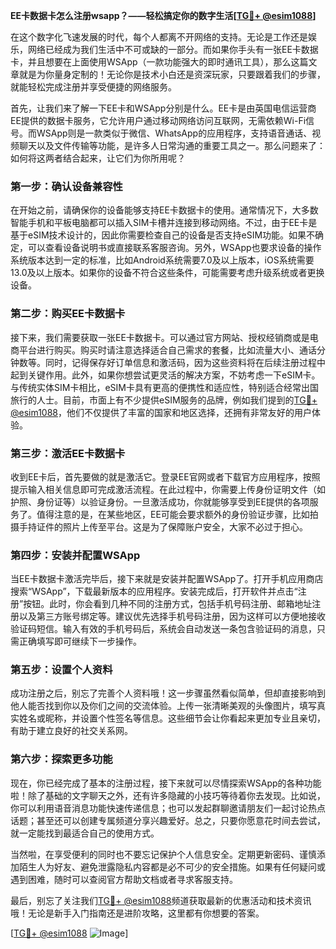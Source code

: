 **EE卡数据卡怎么注册wsapp？——轻松搞定你的数字生活[[TG💪+ @esim1088](https://t.me/s/esim1088)]**

在这个数字化飞速发展的时代，每个人都离不开网络的支持。无论是工作还是娱乐，网络已经成为我们生活中不可或缺的一部分。而如果你手头有一张EE卡数据卡，并且想要在上面使用WSApp（一款功能强大的即时通讯工具），那么这篇文章就是为你量身定制的！无论你是技术小白还是资深玩家，只要跟着我们的步骤，就能轻松完成注册并享受便捷的网络服务。

首先，让我们来了解一下EE卡和WSApp分别是什么。EE卡是由英国电信运营商EE提供的数据卡服务，它允许用户通过移动网络访问互联网，无需依赖Wi-Fi信号。而WSApp则是一款类似于微信、WhatsApp的应用程序，支持语音通话、视频聊天以及文件传输等功能，是许多人日常沟通的重要工具之一。那么问题来了：如何将这两者结合起来，让它们为你所用呢？

### **第一步：确认设备兼容性**
在开始之前，请确保你的设备能够支持EE卡数据卡的使用。通常情况下，大多数智能手机和平板电脑都可以插入SIM卡槽并连接到移动网络。不过，由于EE卡是基于eSIM技术设计的，因此你需要检查自己的设备是否支持eSIM功能。如果不确定，可以查看设备说明书或直接联系客服咨询。另外，WSApp也要求设备的操作系统版本达到一定的标准，比如Android系统需要7.0及以上版本，iOS系统需要13.0及以上版本。如果你的设备不符合这些条件，可能需要考虑升级系统或者更换设备。

### **第二步：购买EE卡数据卡**
接下来，我们需要获取一张EE卡数据卡。可以通过官方网站、授权经销商或是电商平台进行购买。购买时请注意选择适合自己需求的套餐，比如流量大小、通话分钟数等。同时，记得保存好订单信息和激活码，因为这些资料将在后续注册过程中起到关键作用。此外，如果你想尝试更灵活的解决方案，不妨考虑一下eSIM卡。与传统实体SIM卡相比，eSIM卡具有更高的便携性和适应性，特别适合经常出国旅行的人士。目前，市面上有不少提供eSIM服务的品牌，例如我们提到的[TG💪+ @esim1088](https://t.me/s/esim1088)，他们不仅提供了丰富的国家和地区选择，还拥有非常友好的用户体验。

### **第三步：激活EE卡数据卡**
收到EE卡后，首先要做的就是激活它。登录EE官网或者下载官方应用程序，按照提示输入相关信息即可完成激活流程。在此过程中，你需要上传身份证明文件（如护照、身份证等）以验证身份。一旦激活成功，你就能够享受到EE提供的各项服务了。值得注意的是，在某些地区，EE可能会要求额外的身份验证步骤，比如拍摄手持证件的照片上传至平台。这是为了保障账户安全，大家不必过于担心。

### **第四步：安装并配置WSApp**
当EE卡数据卡激活完毕后，接下来就是安装并配置WSApp了。打开手机应用商店搜索“WSApp”，下载最新版本的应用程序。安装完成后，打开软件并点击“注册”按钮。此时，你会看到几种不同的注册方式，包括手机号码注册、邮箱地址注册以及第三方账号绑定等。建议优先选择手机号码注册，因为这样可以方便地接收验证码短信。输入有效的手机号码后，系统会自动发送一条包含验证码的消息，只需正确填写即可继续下一步操作。

### **第五步：设置个人资料**
成功注册之后，别忘了完善个人资料哦！这一步骤虽然看似简单，但却直接影响到他人能否找到你以及你们之间的交流体验。上传一张清晰美观的头像图片，填写真实姓名或昵称，并设置个性签名等信息。这些细节会让你看起来更加专业且亲切，有助于建立良好的社交关系网。

### **第六步：探索更多功能**
现在，你已经完成了基本的注册过程，接下来就可以尽情探索WSApp的各种功能啦！除了基础的文字聊天之外，还有许多隐藏的小技巧等待着你去发现。比如说，你可以利用语音消息功能快速传递信息；也可以发起群聊邀请朋友们一起讨论热点话题；甚至还可以创建专属频道分享兴趣爱好。总之，只要你愿意花时间去尝试，就一定能找到最适合自己的使用方式。

当然啦，在享受便利的同时也不要忘记保护个人信息安全。定期更新密码、谨慎添加陌生人为好友、避免泄露隐私内容都是必不可少的安全措施。如果有任何疑问或遇到困难，随时可以查阅官方帮助文档或者寻求客服支持。

最后，别忘了关注我们[TG💪+ @esim1088](https://t.me/s/esim1088)频道获取最新的优惠活动和技术资讯哦！无论是新手入门指南还是进阶攻略，这里都有你想要的答案。

[[TG💪+ @esim1088](https://t.me/s/esim1088) ![Image](https://i.postimg.cc/4NQfJmqS/Snipaste-2025-05-13-00-14-12.png)]